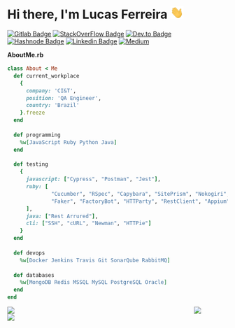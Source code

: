 # Hi there, I'm Lucas Ferreira <img src="https://raw.githubusercontent.com/ABSphreak/ABSphreak/master/gifs/Hi.gif" width="30px"> 

[![Gitlab Badge](https://img.shields.io/badge/gitlab-%2312100E.svg?&style=for-the-badge&logo=gitlab&logoColor=white)](https://gitlab.com/lflucasferreira)
[![StackOverFlow Badge](https://img.shields.io/badge/stackoverflow-%4CA143.svg?&style=for-the-badge&logo=stackoverflow&logoColor=white)](https://stackoverflow.com/users/13920529)
[![Dev.to Badge](https://img.shields.io/badge/dev.to-%2312100E.svg?&style=for-the-badge&logo=dev.to&logoColor=white)](https://dev.to/lflucasferreira)
[![Hashnode Badge](https://img.shields.io/badge/Hashnode-2962FF?style=for-the-badge&logo=hashnode&logoColor=white)](https://lucas.hashnode.dev/)
[![Linkedin Badge](https://img.shields.io/badge/linkedin-%230077B5.svg?&style=for-the-badge&logo=linkedin&logoColor=white)](https://linkedin.com/in/lflucasferreira)
[![Medium](https://img.shields.io/badge/medium-%03a57a.svg?&style=for-the-badge&logo=medium&logoColor=white)](https://medium.com/@lflucasferreira)

**AboutMe.rb**

```ruby
class About < Me
  def current_workplace
    {
      company: 'CI&T',
      position: 'QA Engineer',
      country: 'Brazil'
    }.freeze
  end
  
  def programming
    %w[JavaScript Ruby Python Java]
  end
  
  def testing
    {
      javascript: ["Cypress", "Postman", "Jest"],
      ruby: [
              "Cucumber", "RSpec", "Capybara", "SitePrism", "Nokogiri", 
              "Faker", "FactoryBot", "HTTParty", "RestClient", "Appium"
      ],
      java: ["Rest Arrured"],
      cli: ["SSH", "cURL", "Newman", "HTTPie"]
    }
  end
  
  def devops
    %w[Docker Jenkins Travis Git SonarQube RabbitMQ]
  
  def databases
    %w[MongoDB Redis MSSQL MySQL PostgreSQL Oracle]
  end
end
```

<img width="427px" align="left" src="https://github-readme-stats.vercel.app/api?username=lflucasferreira&theme=dark&show_icons=true&hide=stars,prs&count_private=true" />
<img width="300px" align="left" src="https://github-readme-stats.vercel.app/api/top-langs/?username=lflucasferreira&layout=compact&hide=html&theme=dark" />

![](https://visitor-badge.glitch.me/badge?page_id=lflucasferreira.lflucasferreira)
